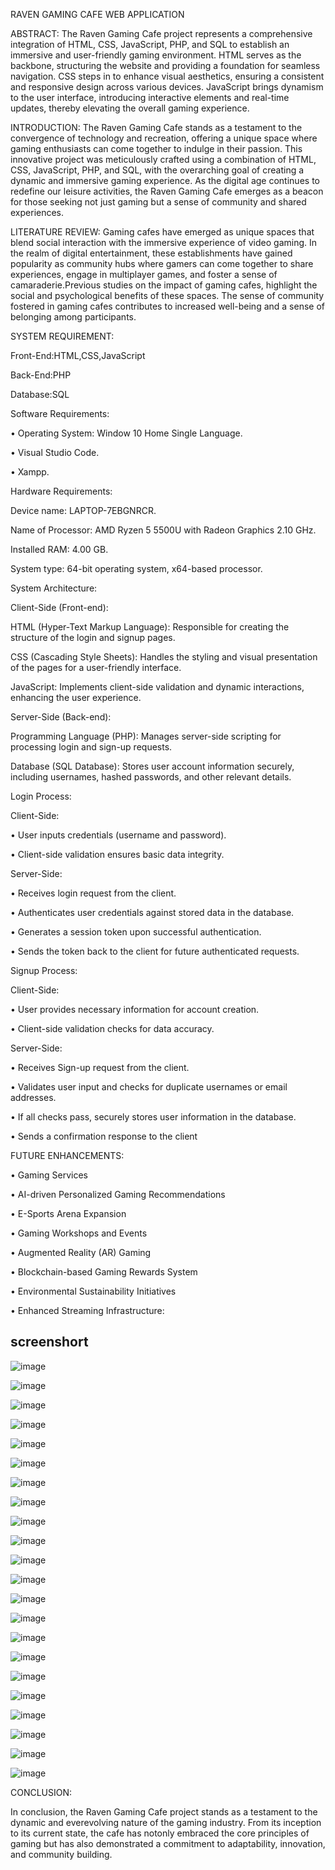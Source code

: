 RAVEN GAMING CAFE WEB APPLICATION

ABSTRACT:
The Raven Gaming Cafe project represents a comprehensive integration of HTML, CSS, JavaScript, PHP, and SQL to establish an immersive and user-friendly gaming environment. HTML serves as the backbone, structuring the website and providing a foundation for seamless navigation. CSS steps in to enhance visual aesthetics, ensuring a consistent and responsive design across various devices. JavaScript brings dynamism to the user interface, introducing interactive elements and real-time updates, thereby elevating the overall gaming experience. 

INTRODUCTION:
The Raven Gaming Cafe stands as a testament to the convergence of technology and recreation, offering a unique space where gaming enthusiasts can come together to indulge in their passion. This innovative project was meticulously crafted using a combination of HTML, CSS, JavaScript, PHP, and SQL, with the overarching goal of creating a dynamic and immersive gaming experience. As the digital age continues to redefine our leisure activities, the Raven Gaming Cafe emerges as a beacon for those seeking not just gaming but a sense of community and shared experiences. 

LITERATURE REVIEW:
Gaming cafes have emerged as unique spaces that blend social interaction with the immersive experience of video gaming. In the realm of digital entertainment, these establishments have gained popularity as community hubs where gamers can come together to share experiences, engage in multiplayer games, and foster a sense of camaraderie.Previous studies on the impact of gaming cafes, highlight the social and psychological benefits of these spaces. The sense of community fostered in gaming cafes contributes to increased well-being and a sense of belonging among participants.

SYSTEM REQUIREMENT:

Front-End:HTML,CSS,JavaScript

Back-End:PHP

Database:SQL

Software Requirements:

• Operating System: Window 10 Home Single Language.

• Visual Studio Code.

• Xampp.

Hardware Requirements:

Device name: LAPTOP-7EBGNRCR.

Name of Processor: AMD Ryzen 5 5500U with Radeon Graphics 2.10 GHz.

Installed RAM: 4.00 GB.

System type: 64-bit operating system, x64-based processor.



System Architecture:

Client-Side (Front-end):

HTML (Hyper-Text Markup Language):
Responsible for creating the structure of the login and signup pages.

CSS (Cascading Style Sheets):
Handles the styling and visual presentation of the pages for a user-friendly interface.

JavaScript:
Implements client-side validation and dynamic interactions, enhancing the user
experience.

Server-Side (Back-end):

Programming Language (PHP):
Manages server-side scripting for processing login and sign-up requests.

Database (SQL Database):
Stores user account information securely, including usernames, hashed passwords, and other relevant details.

Login Process:

Client-Side:

• User inputs credentials (username and password).

• Client-side validation ensures basic data integrity.

Server-Side:

• Receives login request from the client.

• Authenticates user credentials against stored data in the database.

• Generates a session token upon successful authentication.

• Sends the token back to the client for future authenticated requests.


Signup Process:

Client-Side:

• User provides necessary information for account creation.

• Client-side validation checks for data accuracy.

Server-Side:

• Receives Sign-up request from the client.

• Validates user input and checks for duplicate usernames or email addresses.

• If all checks pass, securely stores user information in the database.

• Sends a confirmation response to the client


FUTURE ENHANCEMENTS:

• Gaming Services

• AI-driven Personalized Gaming Recommendations

• E-Sports Arena Expansion

• Gaming Workshops and Events

• Augmented Reality (AR) Gaming

• Blockchain-based Gaming Rewards System

• Environmental Sustainability Initiatives

• Enhanced Streaming Infrastructure:

## screenshort
![image](https://github.com/MrVignesh08/RavenGC/assets/154654882/20336b19-8597-49d5-aad9-d7ed80f6dfc6)

![image](https://github.com/MrVignesh08/RavenGC/assets/154654882/ac4b6447-2eba-4506-a856-f660db5dd1dc)

![image](https://github.com/MrVignesh08/RavenGC/assets/154654882/887d8aa3-025a-4356-9287-7d3445a809aa)

![image](https://github.com/MrVignesh08/RavenGC/assets/154654882/aab7e65d-47f1-4d87-95ce-c0d29190e6e3)

![image](https://github.com/MrVignesh08/RavenGC/assets/154654882/79ed68e0-b611-43d7-a616-62607e34cd1f)

![image](https://github.com/MrVignesh08/RavenGC/assets/154654882/1bcaae71-426a-45e9-acde-8ac27d7b87b9)

![image](https://github.com/MrVignesh08/RavenGC/assets/154654882/53b3e1ff-ceda-469d-b4f6-6e254313c742)

![image](https://github.com/MrVignesh08/RavenGC/assets/154654882/405b2a50-a0c5-4b83-9780-ab949b7e2104)

![image](https://github.com/MrVignesh08/RavenGC/assets/154654882/212c6373-10d5-48a8-8c19-d4845c3408dd)

![image](https://github.com/MrVignesh08/RavenGC/assets/154654882/6a55082b-b45b-4443-aecb-470041082b68)

![image](https://github.com/MrVignesh08/RavenGC/assets/154654882/ea894956-91fc-4662-8f3e-5df6391b8d13)

![image](https://github.com/MrVignesh08/RavenGC/assets/154654882/26db4501-4878-42ee-ae0b-5c82389f5d4e)

![image](https://github.com/MrVignesh08/RavenGC/assets/154654882/0b02cd74-52b9-43f0-93b9-493f4c0c3cdd)

![image](https://github.com/MrVignesh08/RavenGC/assets/154654882/4ec3fe69-01ce-4c08-912d-18a61d2dcf77)

![image](https://github.com/MrVignesh08/RavenGC/assets/154654882/28984828-a939-40d6-be2a-4af0c56a26fd)

![image](https://github.com/MrVignesh08/RavenGC/assets/154654882/f090f445-c1e3-4ffd-8a3e-c35ee91245fa)

![image](https://github.com/MrVignesh08/RavenGC/assets/154654882/9567e66d-4a17-4312-8b49-50ac70e9ad6b)

![image](https://github.com/MrVignesh08/RavenGC/assets/154654882/83d72b4e-37ec-4d93-86b8-ab40febe7743)

![image](https://github.com/MrVignesh08/RavenGC/assets/154654882/0c169f8c-68e9-48a0-8e0e-98d5103ed70b)

![image](https://github.com/MrVignesh08/RavenGC/assets/154654882/b4af4ec4-fb1f-44e7-a17b-2a1c09eb77db)

![image](https://github.com/MrVignesh08/RavenGC/assets/154654882/49500178-c7b4-4e69-998a-8db607a0c73f)

![image](https://github.com/MrVignesh08/RavenGC/assets/154654882/7faf67b8-4b22-40f1-b5de-3f6ffd3c1d34)

CONCLUSION:

In conclusion, the Raven Gaming Cafe project stands as a testament to the dynamic and everevolving nature of the gaming industry. From its inception to its current state, the cafe has notonly embraced the core principles of gaming but has also demonstrated a commitment to adaptability, innovation, and community building.
